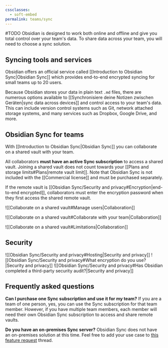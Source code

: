 ```yaml
---
cssclasses:
  - soft-embed
permalink: teams/sync
---
```

#TODO
Obsidian is designed to work both online and offline and give you total control over your team's data. To share data across your team, you will need to choose a sync solution.

## Syncing tools and services

Obsidian offers an official service called [[Introduction to Obsidian Sync|Obsidian Sync]] which provides end-to-end encrypted syncing for small teams up to 20 users.

Because Obsidian stores your data in plain text `.md` files, there are numerous options available to [[Synchronisiere deine Notizen zwischen Geräten|sync data across devices]] and control access to your team's data. This can include version control systems such as Git, network attached storage systems, and many services such as Dropbox, Google Drive, and more.

## Obsidian Sync for teams

With [[Introduction to Obsidian Sync|Obsidian Sync]] you can collaborate on a shared vault with your team. 

All collaborators **must have an active Sync subscription** to access a shared vault. Joining a shared vault does not count towards your [[Plans and storage limits#Plans|remote vault limit]]. Note that Obsidian Sync is not included with the [[Commercial license]] and must be purchased separately.

If the remote vault is [[Obsidian Sync/Security and privacy#Encryption|end-to-end encrypted]], collaborators must enter the encryption password when they first access the shared remote vault.


![[Collaborate on a shared vault#Manage users|Collaboration]]

![[Collaborate on a shared vault#Collaborate with your team|Collaboration]]

![[Collaborate on a shared vault#Limitations|Collaboration]]

## Security

![[Obsidian Sync/Security and privacy#Hosting|Security and privacy]]
![[Obsidian Sync/Security and privacy#What encryption do you use?|Security and privacy]]
![[Obsidian Sync/Security and privacy#Has Obsidian completed a third-party security audit?|Security and privacy]]

## Frequently asked questions

**Can I purchase one Sync subscription and use it for my team?**
If you are a team of one person, yes, you can use the Sync subscription for that team member. However, if you have multiple team members, each member will need their own Obsidian Sync subscription to access and share remote vaults.

**Do you have an on-premises Sync server?**
Obsidian Sync does not have an on-premises solution at this time. Feel free to add your use case to [this feature request](https://forum.obsidian.md/t/obsidian-sync-self-hosted-server/20975) thread.
